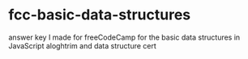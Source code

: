 # fcc-basic-data-structures
answer key I made for freeCodeCamp for the basic data structures in JavaScript aloghtrim and data structure cert
